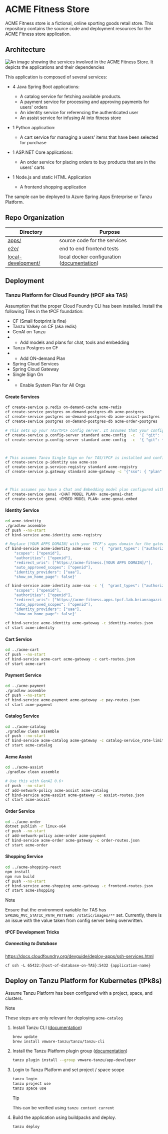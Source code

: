 # ACME Fitness Store

ACME Fitness store is a fictional, online sporting goods retail store. This repository contains the source code and
deployment resources for the ACME Fitness store application.

## Architecture

![An image showing the services involved in the ACME Fitness Store. It depicts the applications and their dependencies](media/acme-fitness-store-architecture.png)

This application is composed of several services:

* 4 Java Spring Boot applications:
    - A catalog service for fetching available products.
    - A payment service for processing and approving payments for users' orders
    - An identity service for referencing the authenticated user
    - An assist service for infusing AI into fitness store

* 1 Python application:
    - A cart service for managing a users' items that have been selected for purchase

* 1 ASP.NET Core applications:
    - An order service for placing orders to buy products that are in the users' carts

* 1 Node.js and static HTML Application
    - A frontend shopping application

The sample can be deployed to Azure Spring Apps Enterprise or Tanzu Platform.

## Repo Organization

| Directory                                 | Purpose                                                                     |
|-------------------------------------------|-----------------------------------------------------------------------------|
| [apps/](./apps)                           | source code for the services                                                |
| [e2e/](./e2e)                             | end to end frontend tests                                                   |
| [local-development/](./local-development) | local docker configuration ([documentation](./local-development/README.md)) |

## Deployment

### Tanzu Platform for Cloud Foundry (tPCF aka TAS)

Assumption that the proper Cloud Foundry CLI has been installed.
Install the following Tiles in the tPCF foundation:
* CF (Small footprint is fine)
* Tanzu Valkey on CF (aka redis)
* GenAI on Tanzu
* - Add models and plans for chat, tools and embedding
* Tanzu Postgres on CF
* - Add ON-demand Plan
* Spring Cloud Services
* Spring Cloud Gateway
* Single Sign On
* - Enable System Plan for All Orgs


#### Create Services

```bash
cf create-service p.redis on-demand-cache acme-redis 
cf create-service postgres on-demand-postgres-db acme-postgres
cf create-service postgres on-demand-postgres-db acme-assist-postgres
cf create-service postgres on-demand-postgres-db acme-order-postgres       

# This sets up your TAS/tPCF config server. It assumes that your config files are located at <this-repository-url> in the branch config (label) under the directory config (searchPaths). You can checkout the branch to see the structure if you like.
cf create-service p.config-server standard acme-config  -c  '{ "git": { "uri": "<this-repository-url>", "label": "config", "searchPaths": "config" } }'
cf create-service p.config-server standard acme-config  -c  '{ "git": { "uri": "https://github.com/BrianRagazzi/acme-fitness-store", "label": "config", "searchPaths": "config" } }'



# This assumes Tanzu Single Sign on for TAS/tPCF is installed and configured against UAA.  You can also use other identity providers if you change the plan and binding below.
cf create-service p-identity uaa acme-sso   
cf create-service p.service-registry standard acme-registry  
cf create-service p.gateway standard acme-gateway -c '{"sso": { "plan": "uaa", "scopes": ["openid", "profile", "email"] }, "host": "acme-fitness" ,"cors": { "allowed-origins": [ "*" ] }}'



# This assumes you have a Chat and Embedding model plan configured with GenAI for Tanzu Platform v0.6+
cf create-service genai <CHAT MODEL PLAN> acme-genai-chat
cf create-service genai <EMBED MODEL PLAN> acme-genai-embed
```

#### Identity Service

```bash
cd acme-identity
./gradlew assemble
cf push --no-start
cf bind-service acme-identity acme-registry

# Replace [YOUR APPS DOMAIN] with your TPCF's apps domain for the gateway
cf bind-service acme-identity acme-sso -c '{  "grant_types": ["authorization_code"],
    "scopes": ["openid"],
    "authorities": ["openid"],
    "redirect_uris": ["https://acme-fitness.[YOUR APPS DOMAIN]/"],
    "auto_approved_scopes": ["openid"],
    "identity_providers": ["uaa"],
    "show_on_home_page": false}'

cf bind-service acme-identity acme-sso -c '{  "grant_types": ["authorization_code"],
    "scopes": ["openid"],
    "authorities": ["openid"],
    "redirect_uris": ["https://acme-fitness.apps.tpcf.lab.brianragazzi.com/"],
    "auto_approved_scopes": ["openid"],
    "identity_providers": ["uaa"],
    "show_on_home_page": false}'
 
cf bind-service acme-identity acme-gateway -c identity-routes.json
cf start acme-identity

```

#### Cart Service

```bash
cd ../acme-cart
cf push --no-start
cf bind-service acme-cart acme-gateway -c cart-routes.json
cf start acme-cart
```

#### Payment Service

```bash
cd ../acme-payment
./gradlew assemble
cf push --no-start
cf bind-service acme-payment acme-gateway -c pay-routes.json
cf start acme-payment
```

#### Catalog Service

```bash
cd ../acme-catalog
./gradlew clean assemble
cf push --no-start
cf bind-service acme-catalog acme-gateway -c catalog-service_rate-limit.json
cf start acme-catalog
```

#### Acme Assist

```bash
cd ../acme-assist
./gradlew clean assemble

# Use this with GenAI 0.6+
cf push --no-start 
cf add-network-policy acme-assist acme-catalog
cf bind-service acme-assist acme-gateway -c assist-routes.json
cf start acme-assist
```

#### Order Service

```bash
cd ../acme-order
dotnet publish -r linux-x64
cf push --no-start
cf add-network-policy acme-order acme-payment
cf bind-service acme-order acme-gateway -c order-routes.json
cf start acme-order
```

#### Shopping Service

```bash
cd ../acme-shopping-react
npm install
npm run build
cf push --no-start
cf bind-service acme-shopping acme-gateway -c frontend-routes.json
cf start acme-shopping
```

> [!NOTE]  
> Ensure that the environment variable for TAS has `SPRING_MVC_STATIC_PATH_PATTERN: /static/images/**` set. Currently,
> there is an issue with the value taken from config server being overwritten.

#### tPCF Development Tricks

##### Connecting to Database

https://docs.cloudfoundry.org/devguide/deploy-apps/ssh-services.html

`cf ssh -L 65432:{host-of-database-on-TAS}:5432 {application-name}`

## Deploy on Tanzu Platform for Kubernetes (tPk8s)

Assume Tanzu Platform has been configured with a project, space, and clusters.

> [!NOTE]  
> These steps are only relevant for deploying `acme-catalog`

1. Install Tanzu CLI ([documentation](https://docs.vmware.com/en/VMware-Tanzu-CLI/1.4/tanzu-cli/index.html))
    ```bash
    brew update
    brew install vmware-tanzu/tanzu/tanzu-cli
    ```

2. Install the Tanzu Platform plugin
   group ([documentation](https://docs.vmware.com/en/VMware-Tanzu-CLI/1.4/tanzu-cli/tanzu-plugin.html#tanzu-plugin-install-8))
    ```bash
    tanzu plugin install --group vmware-tanzu/app-developer
    ```

3. Login to Tanzu Platform and set project / space scope
    ```bash
    tanzu login
    tanzu project use
    tanzu space use
    ```

   > [!TIP]
   > This can be verified using `tanzu context current`
   
4. Build the application using buildpacks and deploy.
    ```bash
    tanzu deploy
    ```